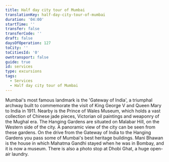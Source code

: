 ```yaml
---
title: Half day city tour of Mumbai
translationKey: half-day-city-tour-of-mumbai
duration: '04:00'
startTime: ''
transfer: false
transferCode: ''
draft: false
daysOfOperation: 127
toCity: ''
toCitiesId: '0'
owntransport: false
guide: true
id: services
type: excursions
tags:
  - Services
  - Half day city tour of Mumbai
---
```

Mumbai's most famous landmark is the 'Gateway of India', a triumphal archway built to commemorate the visit of King George V and Queen Mary to India in 1911. Nearby is the Prince of Wales Museum, which holds a vast collection of Chinese jade pieces, Victorian oil paintings and weaponry of the Mughal era.     The Hanging Gardens are situated on Malabar Hill, on the Western side of the city. A panoramic view of the city can be seen from these gardens. On the drive from the Gateway of India to the Hanging Gardens you pass some of Mumbai's best heritage buildings. Mani Bhawan is the house in which Mahatma Gandhi stayed when he was in Bombay, and it is now a museum. There is also a photo stop at Dhobi Ghat, a huge open-air laundry.
